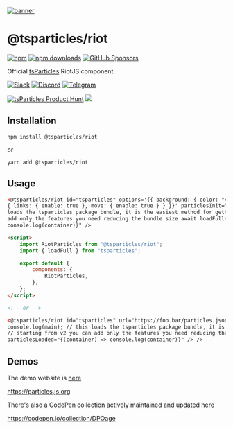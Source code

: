 [![banner](https://particles.js.org/images/banner3.png)](https://particles.js.org)

# @tsparticles/riot

[![npm](https://img.shields.io/npm/v/@tsparticles/riot)](https://www.npmjs.com/package/@tsparticles/riot) [![npm downloads](https://img.shields.io/npm/dm/@tsparticles/riot)](https://www.npmjs.com/package/@tsparticles/riot) [![GitHub Sponsors](https://img.shields.io/github/sponsors/matteobruni)](https://github.com/sponsors/matteobruni)

Official [tsParticles](https://github.com/matteobruni/tsparticles) RiotJS component

[![Slack](https://particles.js.org/images/slack.png)](https://join.slack.com/t/tsparticles/shared_invite/enQtOTcxNTQxNjQ4NzkxLWE2MTZhZWExMWRmOWI5MTMxNjczOGE1Yjk0MjViYjdkYTUzODM3OTc5MGQ5MjFlODc4MzE0N2Q1OWQxZDc1YzI) [![Discord](https://particles.js.org/images/discord.png)](https://discord.gg/hACwv45Hme) [![Telegram](https://particles.js.org/images/telegram.png)](https://t.me/tsparticles)

[![tsParticles Product Hunt](https://api.producthunt.com/widgets/embed-image/v1/featured.svg?post_id=186113&theme=light)](https://www.producthunt.com/posts/tsparticles?utm_source=badge-featured&utm_medium=badge&utm_souce=badge-tsparticles") <a href="https://www.buymeacoffee.com/matteobruni"><img src="https://img.buymeacoffee.com/button-api/?text=Buy me a beer&emoji=🍺&slug=matteobruni&button_colour=5F7FFF&font_colour=ffffff&font_family=Arial&outline_colour=000000&coffee_colour=FFDD00"></a>

## Installation

```shell
npm install @tsparticles/riot
```

or

```shell
yarn add @tsparticles/riot
```

## Usage

```html
<@tsparticles/riot id="tsparticles" options='{{ background: { color: "#000" }, fullScreen: { enable: true }, particles:
{ links: { enable: true }, move: { enable: true } } }}' particlesInit="{async (main) => { console.log(main); // this
loads the tsparticles package bundle, it is the easiest method for getting everything ready // starting from v2 you can
add only the features you need reducing the bundle size await loadFull(main); }}" particlesLoaded="{(container) =>
console.log(container)}" />

<script>
    import RiotParticles from "@tsparticles/riot";
    import { loadFull } from "tsparticles";

    export default {
        components: {
            RiotParticles,
        },
    };
</script>

<!-- or -->

<@tsparticles/riot id="tsparticles" url="https://foo.bar/particles.json" particlesInit="{async (main) => {
console.log(main); // this loads the tsparticles package bundle, it is the easiest method for getting everything ready
// starting from v2 you can add only the features you need reducing the bundle size await loadFull(main); }}"
particlesLoaded="{(container) => console.log(container)}" /> />
```

## Demos

The demo website is [here](https://particles.js.org)

<https://particles.js.org>

There's also a CodePen collection actively maintained and updated [here](https://codepen.io/collection/DPOage)

<https://codepen.io/collection/DPOage>
